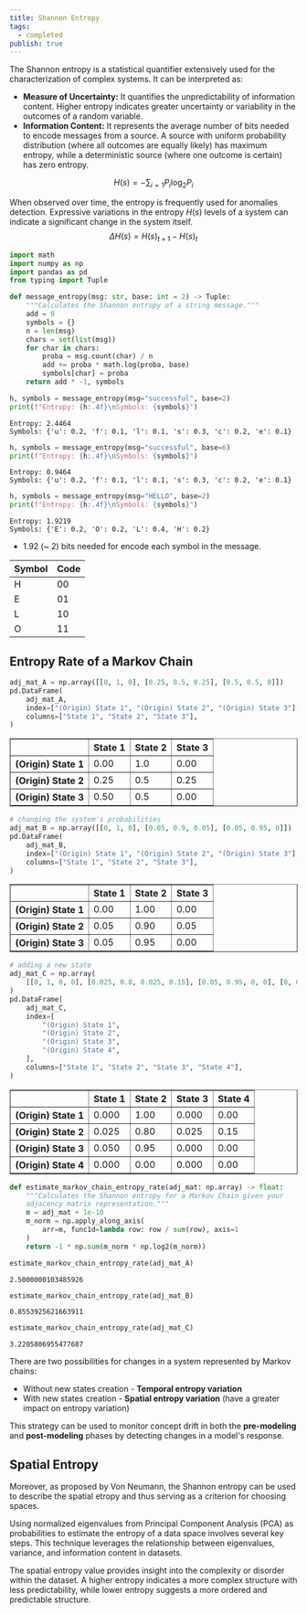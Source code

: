 ```yaml
---
title: Shannon Entropy
tags:
  - completed
publish: true
---
```

The Shannon entropy is a statistical quantifier extensively used for the characterization of complex systems. It can be interpreted as:

- __Measure of Uncertainty:__ It quantifies the unpredictability of information content. Higher entropy indicates greater uncertainty or variability in the outcomes of a random variable.
- __Information Content:__ It represents the average number of bits needed to encode messages from a source. A source with uniform probability distribution (where all outcomes are equally likely) has maximum entropy, while a deterministic source (where one outcome is certain) has zero entropy.

$$H(s) = -\sum_{i=1} P_i \log_2 P_i$$

When observed over time, the entropy is frequently used for anomalies detection. Expressive variations in the entropy $H(s)$ levels of a system can indicate a significant change in the system itself.
$$\Delta H(s) = H(s)_{t+1} - H(s)_{t}$$


```python
import math
import numpy as np
import pandas as pd
from typing import Tuple
```


```python
def message_entropy(msg: str, base: int = 2) -> Tuple:
    """Calculates the Shannon entropy of a string message."""
    add = 0
    symbols = {}
    n = len(msg)
    chars = set(list(msg))
    for char in chars:
        proba = msg.count(char) / n
        add += proba * math.log(proba, base)
        symbols[char] = proba
    return add * -1, symbols
```


```python
h, symbols = message_entropy(msg="successful", base=2)
print(f"Entropy: {h:.4f}\nSymbols: {symbols}")
```

    Entropy: 2.4464
    Symbols: {'u': 0.2, 'f': 0.1, 'l': 0.1, 's': 0.3, 'c': 0.2, 'e': 0.1}



```python
h, symbols = message_entropy(msg="successful", base=6)
print(f"Entropy: {h:.4f}\nSymbols: {symbols}")
```

    Entropy: 0.9464
    Symbols: {'u': 0.2, 'f': 0.1, 'l': 0.1, 's': 0.3, 'c': 0.2, 'e': 0.1}



```python
h, symbols = message_entropy(msg="HELLO", base=2)
print(f"Entropy: {h:.4f}\nSymbols: {symbols}")
```

    Entropy: 1.9219
    Symbols: {'E': 0.2, 'O': 0.2, 'L': 0.4, 'H': 0.2}


- 1.92 (~ 2) bits needed for encode each symbol in the message.

| Symbol | Code |
|--------|------|
| H      | 00   |
| E      | 01   |
| L      | 10   |
| O      | 11   |

## Entropy Rate of a Markov Chain


```python
adj_mat_A = np.array([[0, 1, 0], [0.25, 0.5, 0.25], [0.5, 0.5, 0]])
pd.DataFrame(
    adj_mat_A,
    index=["(Origin) State 1", "(Origin) State 2", "(Origin) State 3"],
    columns=["State 1", "State 2", "State 3"],
)
```




<div>
<style scoped>
    .dataframe tbody tr th:only-of-type {
        vertical-align: middle;
    }

    .dataframe tbody tr th {
        vertical-align: top;
    }

    .dataframe thead th {
        text-align: right;
    }
</style>
<table border="1" class="dataframe">
  <thead>
    <tr style="text-align: right;">
      <th></th>
      <th>State 1</th>
      <th>State 2</th>
      <th>State 3</th>
    </tr>
  </thead>
  <tbody>
    <tr>
      <th>(Origin) State 1</th>
      <td>0.00</td>
      <td>1.0</td>
      <td>0.00</td>
    </tr>
    <tr>
      <th>(Origin) State 2</th>
      <td>0.25</td>
      <td>0.5</td>
      <td>0.25</td>
    </tr>
    <tr>
      <th>(Origin) State 3</th>
      <td>0.50</td>
      <td>0.5</td>
      <td>0.00</td>
    </tr>
  </tbody>
</table>
</div>




```python
# changing the system's probabilities
adj_mat_B = np.array([[0, 1, 0], [0.05, 0.9, 0.05], [0.05, 0.95, 0]])
pd.DataFrame(
    adj_mat_B,
    index=["(Origin) State 1", "(Origin) State 2", "(Origin) State 3"],
    columns=["State 1", "State 2", "State 3"],
)
```




<div>
<style scoped>
    .dataframe tbody tr th:only-of-type {
        vertical-align: middle;
    }

    .dataframe tbody tr th {
        vertical-align: top;
    }

    .dataframe thead th {
        text-align: right;
    }
</style>
<table border="1" class="dataframe">
  <thead>
    <tr style="text-align: right;">
      <th></th>
      <th>State 1</th>
      <th>State 2</th>
      <th>State 3</th>
    </tr>
  </thead>
  <tbody>
    <tr>
      <th>(Origin) State 1</th>
      <td>0.00</td>
      <td>1.00</td>
      <td>0.00</td>
    </tr>
    <tr>
      <th>(Origin) State 2</th>
      <td>0.05</td>
      <td>0.90</td>
      <td>0.05</td>
    </tr>
    <tr>
      <th>(Origin) State 3</th>
      <td>0.05</td>
      <td>0.95</td>
      <td>0.00</td>
    </tr>
  </tbody>
</table>
</div>




```python
# adding a new state
adj_mat_C = np.array(
    [[0, 1, 0, 0], [0.025, 0.8, 0.025, 0.15], [0.05, 0.95, 0, 0], [0, 0, 0, 0]]
)
pd.DataFrame(
    adj_mat_C,
    index=[
        "(Origin) State 1",
        "(Origin) State 2",
        "(Origin) State 3",
        "(Origin) State 4",
    ],
    columns=["State 1", "State 2", "State 3", "State 4"],
)
```




<div>
<style scoped>
    .dataframe tbody tr th:only-of-type {
        vertical-align: middle;
    }

    .dataframe tbody tr th {
        vertical-align: top;
    }

    .dataframe thead th {
        text-align: right;
    }
</style>
<table border="1" class="dataframe">
  <thead>
    <tr style="text-align: right;">
      <th></th>
      <th>State 1</th>
      <th>State 2</th>
      <th>State 3</th>
      <th>State 4</th>
    </tr>
  </thead>
  <tbody>
    <tr>
      <th>(Origin) State 1</th>
      <td>0.000</td>
      <td>1.00</td>
      <td>0.000</td>
      <td>0.00</td>
    </tr>
    <tr>
      <th>(Origin) State 2</th>
      <td>0.025</td>
      <td>0.80</td>
      <td>0.025</td>
      <td>0.15</td>
    </tr>
    <tr>
      <th>(Origin) State 3</th>
      <td>0.050</td>
      <td>0.95</td>
      <td>0.000</td>
      <td>0.00</td>
    </tr>
    <tr>
      <th>(Origin) State 4</th>
      <td>0.000</td>
      <td>0.00</td>
      <td>0.000</td>
      <td>0.00</td>
    </tr>
  </tbody>
</table>
</div>




```python
def estimate_markov_chain_entropy_rate(adj_mat: np.array) -> float:
    """Calculates the Shannon entropy for a Markov Chain given your
    adjacency matrix representation."""
    m = adj_mat + 1e-10
    m_norm = np.apply_along_axis(
        arr=m, func1d=lambda row: row / sum(row), axis=1
    )
    return -1 * np.sum(m_norm * np.log2(m_norm))
```


```python
estimate_markov_chain_entropy_rate(adj_mat_A)
```




    2.5000000103485926




```python
estimate_markov_chain_entropy_rate(adj_mat_B)
```




    0.8553925621663911




```python
estimate_markov_chain_entropy_rate(adj_mat_C)
```




    3.2205806955477687



There are two possibilities for changes in a system represented by Markov chains:

- Without new states creation - __Temporal entropy variation__
- With new states creation - __Spatial entropy variation__ (have a greater impact on entropy variation)

This strategy can be used to monitor concept drift in both the __pre-modeling__ and __post-modeling__ phases by detecting changes in a model's response.

## Spatial Entropy

Moreover, as proposed by Von Neumann, the Shannon entropy can be used to describe the spatial etropy and thus serving as a criterion for choosing spaces.

Using normalized eigenvalues from Principal Component Analysis (PCA) as probabilities to estimate the entropy of a data space involves several key steps. This technique leverages the relationship between eigenvalues, variance, and information content in datasets.

The spatial entropy value provides insight into the complexity or disorder within the dataset. A higher entropy indicates a more complex structure with less predictability, while lower entropy suggests a more ordered and predictable structure.
